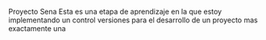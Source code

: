 Proyecto Sena
Esta es  una etapa de aprendizaje en la que estoy  implementando un control versiones
para el desarrollo de un proyecto mas exactamente una 
